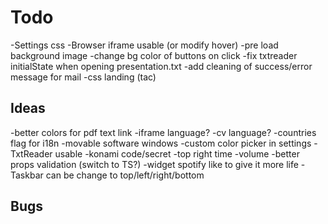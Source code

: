 # Todo

-Settings css
-Browser iframe usable (or modify hover)
-pre load background image
-change bg color of buttons on click
-fix txtreader initialState when opening presentation.txt
-add cleaning of success/error message for mail
-css landing (tac)

## Ideas

-better colors for pdf text link
-iframe language?
-cv language?
-countries flag for i18n
-movable software windows
-custom color picker in settings
-TxtReader usable
-konami code/secret
-top right time
-volume
-better props validation (switch to TS?)
-widget spotify like to give it more life
-Taskbar can be change to top/left/right/bottom

## Bugs
